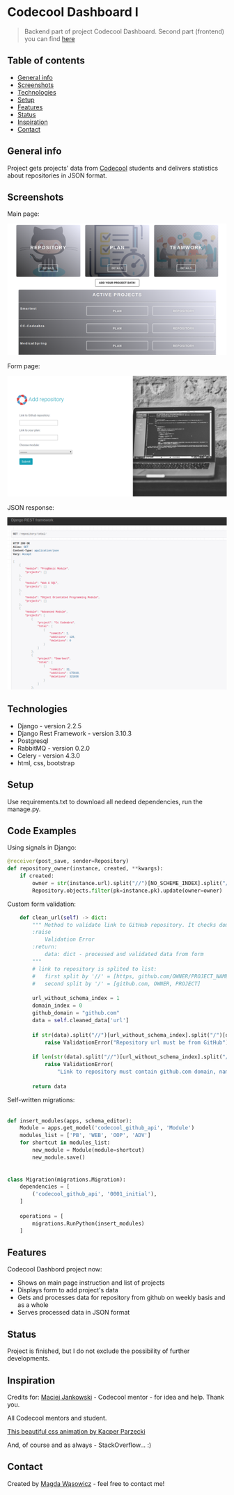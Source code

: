 # Codecool Dashboard I
> Backend part of project Codecool Dashboard.
Second part (frontend) you can find [here](https://github.com/magg666/dashboard-api)

## Table of contents
* [General info](#general-info)
* [Screenshots](#screenshots)
* [Technologies](#technologies)
* [Setup](#setup)
* [Features](#features)
* [Status](#status)
* [Inspiration](#inspiration)
* [Contact](#contact)

## General info
Project gets projects' data from [Codecool](https://codecool.com/pl/) students and delivers statistics about repositories in JSON format.


## Screenshots
Main page:

![Main page](./dashboard-b1.png)

Form page:

![Form page](./dashboard-b2.png)

JSON response:

![JSON response](./dashboard-b3.png)

## Technologies
* Django - version 2.2.5
* Django Rest Framework - version 3.10.3
* Postgresql
* RabbitMQ - version 0.2.0
* Celery - version 4.3.0
* html, css, bootstrap

## Setup
Use requirements.txt to download all nedeed dependencies, run the manage.py.

## Code Examples
Using signals in Django:
```python
@receiver(post_save, sender=Repository)
def repository_owner(instance, created, **kwargs):
    if created:
        owner = str(instance.url).split("//")[NO_SCHEME_INDEX].split("/")[OWNER_INDEX]
        Repository.objects.filter(pk=instance.pk).update(owner=owner)
```
Custom form validation:
```python
    def clean_url(self) -> dict:
        """ Method to validate link to GitHub repository. It checks domain and necessary content
        :raise
            Validation Error
        :return:
            data: dict - processed and validated data from form
        """
        # link to repository is splited to list:
        #   first split by '//' = [https, github.com/OWNER/PROJECT_NAME]
        #   second split by '/' = [github.com, OWNER, PROJECT]

        url_without_schema_index = 1
        domain_index = 0
        github_domain = "github.com"
        data = self.cleaned_data['url']

        if str(data).split("//")[url_without_schema_index].split("/")[domain_index] != github_domain:
            raise ValidationError("Repository url must be from GitHub")

        if len(str(data).split("//")[url_without_schema_index].split("/")) < 3:
            raise ValidationError(
                "Link to repository must contain github.com domain, name of owner and repository name separated by '/'")

        return data
```
Self-written migrations:
```python

def insert_modules(apps, schema_editor):
    Module = apps.get_model('codecool_github_api', 'Module')
    modules_list = ['PB', 'WEB', 'OOP', 'ADV']
    for shortcut in modules_list:
        new_module = Module(module=shortcut)
        new_module.save()


class Migration(migrations.Migration):
    dependencies = [
        ('codecool_github_api', '0001_initial'),
    ]

    operations = [
        migrations.RunPython(insert_modules)
    ]
```

## Features
Codecool Dashbord project now:
* Shows on main page instruction and list of projects
* Displays form to add project's data
* Gets and processes data for repository from github on weekly basis and as a whole
* Serves processed data in JSON format

## Status
Project is finished, but I do not exclude the possibility of further developments.

## Inspiration
Credits for:
[Maciej Jankowski](https://github.com/maciejjankowski) - Codecool mentor - for idea and help. Thank you.

All Codecool mentors and student.

[This beautiful css animation by Kacper Parzęcki](https://codepen.io/kacpertn4t/pen/RYzZwG)

And, of course and as always - StackOverflow... :)

## Contact
Created by [Magda Wąsowicz](mailto:mw23127@gmail.com) - feel free to contact me!
